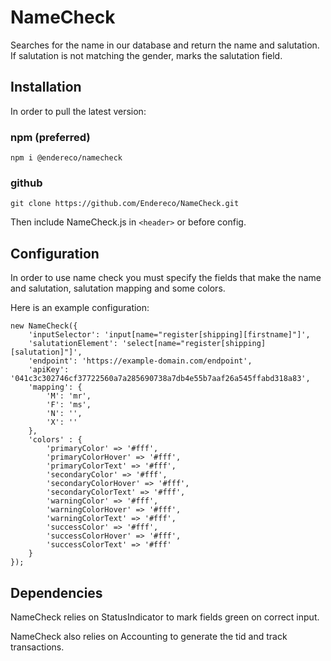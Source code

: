 # NameCheck

Searches for the name in our database and return the name and salutation. If salutation is not matching the gender, marks the salutation field.

## Installation

In order to pull the latest version:

### npm (preferred)

```
npm i @endereco/namecheck
```

### github

```
git clone https://github.com/Endereco/NameCheck.git
```

Then include NameCheck.js in `<header>` or before config.

## Configuration

In order to use name check you must specify the fields that make the name and salutation, salutation mapping and some colors.

Here is an example configuration:

```
new NameCheck({
    'inputSelector': 'input[name="register[shipping][firstname]"]',
    'salutationElement': 'select[name="register[shipping][salutation]"]',
    'endpoint': 'https://example-domain.com/endpoint',
    'apiKey': '041c3c302746cf37722560a7a285690738a7db4e55b7aaf26a545ffabd318a83',
    'mapping': {
        'M': 'mr',
        'F': 'ms',
        'N': '',
        'X': ''
    },
    'colors' : {
        'primaryColor' => '#fff',
        'primaryColorHover' => '#fff',
        'primaryColorText' => '#fff',
        'secondaryColor' => '#fff',
        'secondaryColorHover' => '#fff',
        'secondaryColorText' => '#fff',
        'warningColor' => '#fff',
        'warningColorHover' => '#fff',
        'warningColorText' => '#fff',
        'successColor' => '#fff',
        'successColorHover' => '#fff',
        'successColorText' => '#fff'
    }
});
```

## Dependencies

NameCheck relies on StatusIndicator to mark fields green on correct input.

NameCheck also relies on Accounting to generate the tid and track transactions.
